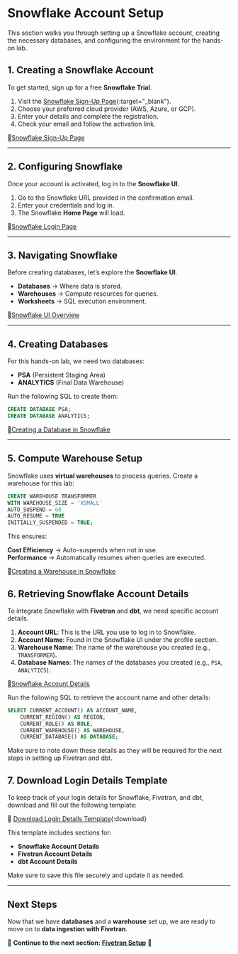 # Snowflake Account Setup

This section walks you through setting up a Snowflake account, creating the necessary databases, and configuring the environment for the hands-on lab.

## 1. Creating a Snowflake Account

To get started, sign up for a free **Snowflake Trial**.

1. Visit the [Snowflake Sign-Up Page](https://signup.snowflake.com/){:target="_blank"}.
2. Choose your preferred cloud provider (AWS, Azure, or GCP).
3. Enter your details and complete the registration.
4. Check your email and follow the activation link.

📌[Snowflake Sign-Up Page](assets/images/snowflake_signup.png)

---

## 2. Configuring Snowflake

Once your account is activated, log in to the **Snowflake UI**.

1. Go to the Snowflake URL provided in the confirmation email.
2. Enter your credentials and log in.
3. The Snowflake **Home Page** will load.

📌[Snowflake Login Page](assets/images/snowflake_login.png)

---

## 3. Navigating Snowflake

Before creating databases, let’s explore the **Snowflake UI**.

- **Databases** → Where data is stored.
- **Warehouses** → Compute resources for queries.
- **Worksheets** → SQL execution environment.

📌[Snowflake UI Overview](assets/images/snowflake_ui_overview.png)

---

## 4. Creating Databases

For this hands-on lab, we need two databases:
- **PSA** (Persistent Staging Area)
- **ANALYTICS** (Final Data Warehouse)

Run the following SQL to create them:

```sql
CREATE DATABASE PSA;
CREATE DATABASE ANALYTICS;
```

📌[Creating a Database in Snowflake](assets/images/snowflake_create_db.png)

---

## 5. Compute Warehouse Setup

Snowflake uses **virtual warehouses** to process queries. Create a warehouse for this lab:

```sql
CREATE WAREHOUSE TRANSFORMER
WITH WAREHOUSE_SIZE = 'XSMALL'
AUTO_SUSPEND = 60
AUTO_RESUME = TRUE
INITIALLY_SUSPENDED = TRUE;
```

This ensures:

 **Cost Efficiency** → Auto-suspends when not in use.  
 **Performance** → Automatically resumes when queries are executed.

📌[Creating a Warehouse in Snowflake](assets/images/snowflake_create_wh.png)

## 6. Retrieving Snowflake Account Details

To integrate Snowflake with **Fivetran** and **dbt**, we need specific account details.

1. **Account URL**: This is the URL you use to log in to Snowflake.
2. **Account Name**: Found in the Snowflake UI under the profile section.
3. **Warehouse Name**: The name of the warehouse you created (e.g., `TRANSFORMER`).
4. **Database Names**: The names of the databases you created (e.g., `PSA`, `ANALYTICS`).

📌[Snowflake Account Details](assets/images/snowflake_account_details.png)

Run the following SQL to retrieve the account name and other details:

```sql
SELECT CURRENT_ACCOUNT() AS ACCOUNT_NAME,
    CURRENT_REGION() AS REGION,
    CURRENT_ROLE() AS ROLE,
    CURRENT_WAREHOUSE() AS WAREHOUSE,
    CURRENT_DATABASE() AS DATABASE;
```

Make sure to note down these details as they will be required for the next steps in setting up Fivetran and dbt.


## 7. Download Login Details Template

To keep track of your login details for Snowflake, Fivetran, and dbt, download and fill out the following template:

📄 [Download Login Details Template](assets/templates/login_details_template.txt){:download}

This template includes sections for:
- **Snowflake Account Details**
- **Fivetran Account Details**
- **dbt Account Details**

Make sure to save this file securely and update it as needed.


---

## Next Steps

Now that we have **databases** and a **warehouse** set up, we are ready to move on to **data ingestion with Fivetran**.

📌 **Continue to the next section: [Fivetran Setup](fivetran-setup.md)** 🚀